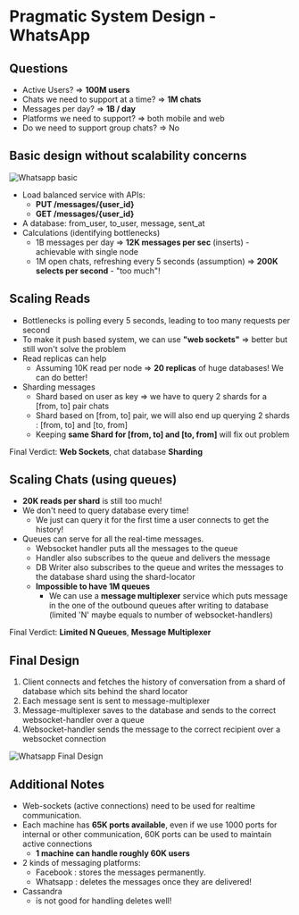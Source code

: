 # Pragmatic System Design - WhatsApp

## Questions

- Active Users? => __100M users__
- Chats we need to support at a time? => __1M chats__
- Messages per day? => __1B / day__
- Platforms we need to support? => both mobile and web
- Do we need to support group chats? => No

## Basic design without scalability concerns

![Whatsapp basic](./images/psd-whatsapp-basic.png)

- Load balanced service with APIs:
  - __PUT /messages/{user_id}__
  - __GET /messages/{user_id}__
- A database: from_user, to_user, message, sent_at
- Calculations (identifying bottlenecks)
  - 1B messages per day => __12K messages per sec__ (inserts) - achievable with single node
  - 1M open chats, refreshing every 5 seconds (assumption) => __200K selects per second__ - "too much"!

## Scaling Reads

- Bottlenecks is polling every 5 seconds, leading to too many requests per second
- To make it push based system, we can use __"web sockets"__ => better but still won't solve the problem
- Read replicas can help
  - Assuming 10K read per node => __20 replicas__ of huge databases! We can do better!
- Sharding messages
  - Shard based on user as key => we have to query 2 shards for a [from, to] pair chats
  - Shard based on [from, to] pair, we will also end up querying 2 shards : [from, to] and [to, from]
  - Keeping __same Shard for [from, to] and [to, from]__ will fix out problem

Final Verdict: __Web Sockets__, chat database __Sharding__

## Scaling Chats (using queues)

- __20K reads per shard__ is still too much!
- We don't need to query database every time!
  - We just can query it for the first time a user connects to get the history!
- Queues can serve for all the real-time messages.
  - Websocket handler puts all the messages to the queue
  - Handler also subscribes to the queue and delivers the message
  - DB Writer also subscribes to the queue and writes the messages to the database shard using the shard-locator
  - __Impossible to have 1M queues__
    - We can use a __message multiplexer__ service which puts message in the one of the outbound queues after writing to database (limited 'N' maybe equals to number of websocket-handlers)

Final Verdict: __Limited N Queues__, __Message Multiplexer__

## Final Design

1. Client connects and fetches the history of conversation from a shard of database which sits behind the shard locator
2. Each message sent is sent to message-multiplexer
3. Message-multiplexer saves to the database and sends to the correct websocket-handler over a queue
4. Websocket-handler sends the message to the correct recipient over a websocket connection

![Whatsapp Final Design](./images/psd-whatsapp.png)

## Additional Notes

- Web-sockets (active connections) need to be used for realtime communication.
- Each machine has __65K ports available__, even if we use 1000 ports for internal or other communication, 60K ports can be used to maintain active connections
  - __1 machine can handle roughly 60K users__
- 2 kinds of messaging platforms:
  - Facebook : stores the messages permanently.
  - Whatsapp : deletes the messages once they are delivered!
- Cassandra
  - is not good for handling deletes well!
